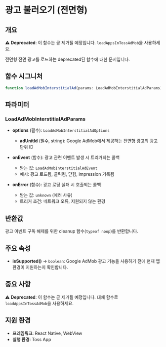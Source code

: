 # 광고 불러오기 (전면형)

## 개요

⚠️ **Deprecated**: 이 함수는 곧 제거될 예정입니다. `loadAppsInTossAdMob`을 사용하세요.

전면형 전면 광고를 로드하는 deprecated된 함수에 대한 문서입니다.

## 함수 시그니처

```typescript
function loadAdMobInterstitialAd(params: LoadAdMobInterstitialAdParams): typeof noop;
```

## 파라미터

### LoadAdMobInterstitialAdParams

- **options** (필수): `LoadAdMobInterstitialAdOptions`
  - **adUnitId** (필수, string): Google AdMob에서 제공하는 전면형 광고의 광고 단위 ID

- **onEvent** (함수): 광고 관련 이벤트 발생 시 트리거되는 콜백
  - 받는 값: `LoadAdMobInterstitialAdEvent`
  - 예시: 광고 로드됨, 클릭됨, 닫힘, impression 기록됨

- **onError** (함수): 광고 로딩 실패 시 호출되는 콜백
  - 받는 값: `unknown` (에러 사유)
  - 트리거 조건: 네트워크 오류, 지원되지 않는 환경

## 반환값

광고 이벤트 구독 해제를 위한 cleanup 함수(`typeof noop`)를 반환합니다.

## 주요 속성

- **isSupported()** → `boolean`: Google AdMob 광고 기능을 사용하기 전에 현재 앱 환경이 지원하는지 확인합니다.

## 중요 사항

⚠️ **Deprecated**: 이 함수는 곧 제거될 예정입니다. 대체 함수로 `loadAppsInTossAdMob`을 사용하세요.

## 지원 환경

- **프레임워크**: React Native, WebView
- **실행 환경**: Toss App
